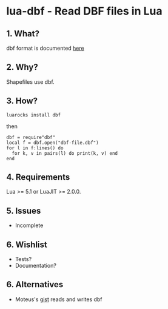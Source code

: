 # lua-dbf - Read DBF files in Lua

## 1. What?

dbf format is documented [here](http://www.dbf2002.com/dbf-file-format.html)


## 2. Why?

Shapefiles use dbf.


## 3. How?

``luarocks install dbf``

then

    dbf = require"dbf"
    local f = dbf.open("dbf-file.dbf")
    for l in f:lines() do
      for k, v in pairs(l) do print(k, v) end
    end


## 4. Requirements

Lua >= 5.1 or LuaJIT >= 2.0.0.


## 5. Issues

+ Incomplete


## 6. Wishlist

+ Tests?
+ Documentation?

## 6. Alternatives

+ Moteus's [gist](https://gist.github.com/moteus/33a68673cfa52eeccc6e132e55e960eb) reads and writes dbf
